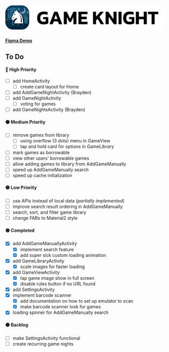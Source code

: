 # ![](./img/header.png)

#### [Figma Demo](https://www.figma.com/proto/K79ySLuqGCEd21DjGE6WXa/Game-Night-Mobile---Color?node-id=2%3A3&scaling=scale-down&page-id=0%3A1&starting-point-node-id=2%3A3)

## To Do

#### 🔴 High Priority
- [ ] add HomeActivity
    - [ ] create card layout for Home
- [ ] add AddGameNightActivity (Brayden)
- [ ] add GameNightActivity
    - [ ] voting for games
- [ ] add GameNightsActivity (Brayden)

#### 🟠 Medium Priority
- [ ] remove games from library
    - [ ] using overflow (3 dots) menu in GameView
    - [ ] tap and hold card for options in GameLibrary
- [ ] mark games as borrowable
- [ ] view other users' borrowable games
- [ ] allow adding games to library from AddGameManually
- [ ] speed up AddGameManually search
- [ ] speed up cache initialization

#### 🟡 Low Priority
- [ ] use APIs instead of local data (*partially implemented*)
- [ ] improve search result ordering in AddGameManually
- [ ] search, sort, and filter game library
- [ ] change FABs to Material2 style

#### 🟢 Completed
- [X] add AddGameManuallyActivity
    - [X] implement search feature
    - [X] add super sick custom loading animation
- [X] add GameLibraryActivity
    - [X] scale images for faster loading
- [X] add GameViewActivity
    - [X] tap game image show in full screen
    - [X] disable rules button if no URL found
- [X] add SettingsActivity
- [X] implement barcode scanner
    - [X] add documentation on how to set up emulator to scan
    - [X] make barcode scanner look for games
- [X] loading spinner for AddGameManually search

#### ⚫️ Backlog
- [ ] make SettingsActivity functional
- [ ] create recurring game nights

